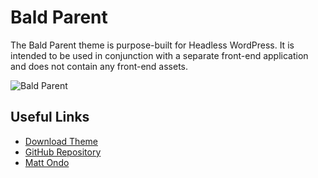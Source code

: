 # Bald Parent

The Bald Parent theme is purpose-built for Headless WordPress. It is intended to be used in conjunction with a separate front-end application and does not contain any front-end assets.

![Bald Parent](./screnshot.png?raw=true)


## Useful Links

- [Download Theme](https://github.com/MatOndo/Bald/releases)
- [GitHub Repository](https://github.com/MattOndo/Bald)
- [Matt Ondo](https://mattondo.io/)
